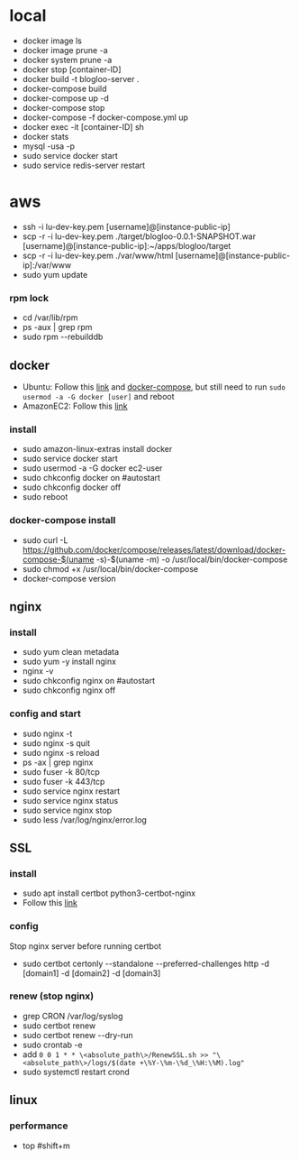 # local
- docker image ls
- docker image prune -a
- docker system prune -a
- docker stop [container-ID]
- docker build -t blogloo-server .
- docker-compose build
- docker-compose up -d
- docker-compose stop
- docker-compose -f docker-compose.yml up
- docker exec -it [container-ID] sh
- docker stats
- mysql -usa -p
- sudo service docker start
- sudo service redis-server restart

# aws
- ssh -i lu-dev-key.pem [username]@[instance-public-ip]
- scp -r -i lu-dev-key.pem ./target/blogloo-0.0.1-SNAPSHOT.war [username]@[instance-public-ip]:~/apps/blogloo/target
- scp -r -i lu-dev-key.pem ./var/www/html [username]@[instance-public-ip]:/var/www
- sudo yum update
### rpm lock
- cd /var/lib/rpm
- ps -aux | grep rpm
- sudo rpm --rebuilddb
## docker
- Ubuntu: Follow this [link](https://docs.docker.com/engine/install/ubuntu/) and [docker-compose](https://www.digitalocean.com/community/tutorials/how-to-install-and-use-docker-compose-on-ubuntu-20-04), but still need to run `sudo usermod -a -G docker [user]` and reboot
- AmazonEC2: Follow this [link](https://gist.github.com/npearce/6f3c7826c7499587f00957fee62f8ee9)
### install
- sudo amazon-linux-extras install docker
- sudo service docker start
- sudo usermod -a -G docker ec2-user
- sudo chkconfig docker on #autostart
- sudo chkconfig docker off
- sudo reboot
### docker-compose install
- sudo curl -L https://github.com/docker/compose/releases/latest/download/docker-compose-$(uname -s)-$(uname -m) -o /usr/local/bin/docker-compose
- sudo chmod +x /usr/local/bin/docker-compose
- docker-compose version
## nginx
### install
- sudo yum clean metadata
- sudo yum -y install nginx
- nginx -v
- sudo chkconfig nginx on #autostart
- sudo chkconfig nginx off
### config and start
- sudo nginx -t
- sudo nginx -s quit
- sudo nginx -s reload
- ps -ax | grep nginx
- sudo fuser -k 80/tcp
- sudo fuser -k 443/tcp
- sudo service nginx restart
- sudo service nginx status
- sudo service nginx stop
- sudo less /var/log/nginx/error.log
## SSL
### install
- sudo apt install certbot python3-certbot-nginx
- Follow this [link](https://docs.aws.amazon.com/AWSEC2/latest/UserGuide/SSL-on-amazon-linux-2.html#letsencrypt)
### config
Stop nginx server before running certbot
- sudo certbot certonly --standalone --preferred-challenges http -d [domain1] -d [domain2] -d [domain3]
### renew (stop nginx)
- grep CRON /var/log/syslog
- sudo certbot renew
- sudo certbot renew --dry-run
- sudo crontab -e
- add `0 0 1 * * \<absolute_path\>/RenewSSL.sh >> "\<absolute_path\>/logs/$(date +\%Y-\%m-\%d_\%H:\%M).log"`
- sudo systemctl restart crond
## linux
### performance
- top #shift+m
